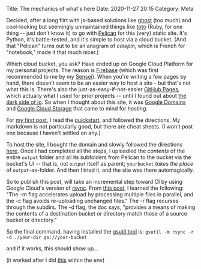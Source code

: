 Title: The mechanics of what's here
Date: 2020-11-27 20:15
Category: Meta

Decided, after a long flirt with js-based solutions like [ghost](https://ghost.org/) (too much) and cool-looking but seemingly unmaintained things like [toto](https://github.com/cloudhead/toto) (Ruby, for one thing -- just don't know it) to go with [Pelican](https://blog.getpelican.com/) for this (very) static site. It's Python, it's battle-tested, and it's simple to host via a cloud bucket. (And that "Pelican" turns out to be an anagram of _calepin_, which is French for "notebook," made it that much nicer.)

Which cloud bucket, you ask? Have ended up on Google Cloud Platform for my personal projects. The reason is [Firebase](https://firebase.google.com/) (which was first recommended to me by my [Sensei](https://blog.samibadawi.com/)). When you're writing a few pages by hand, there doesn't seem to be an easier way to host a site - but that's not what this is. There's also the just-as-easy-if-not-easier [GitHub Pages](https://pages.github.com/), which actually what I used for prior projects -- until I found out about [the dark side of io](https://gigaom.com/2014/06/30/the-dark-side-of-io-how-the-u-k-is-making-web-domain-profits-from-a-shady-cold-war-land-deal/). So when I thought about this site, it was [Google Domains](https://domains.google.com) and [Google Cloud Storage](https://cloud.google.com/storage) that came to mind for hosting.

For [my first post](https://pythinkloop.com/hello-and-what.html), I read the [quickstart](https://docs.getpelican.com/en/latest/quickstart.html), and followed the directions. My markdown is not particularly good, but there are cheat sheets. (I won't post one because I haven't settled on any.)

To host the site, I bought the domain and slowly followed the directions [here](https://cloud.google.com/storage/docs/hosting-static-website). Once I had completed all the steps, I uploadled the _contents_ of the entire `output` folder and all its subfolders from Pelican to the bucket via the bucket's UI -- that is, not `output` itself as parent; `yourbucket` _takes the place_ of `output`-as-folder. And then I tried it, and the site was there automagically.

So to publish this post, will take an incremental step toward CI by using Google Cloud's version of [rsync](https://cloud.google.com/storage/docs/gsutil/commands/rsync). From [this post](https://cloud.google.com/community/tutorials/automated-publishing-cloud-build), I learned the following:
"The -m flag accelerates upload by processing multiple files in parallel, and the -c flag avoids re-uploading unchanged files." The -r flag recurses through the subdirs. The -d flag, the doc says, "provides a means of making the contents of a destination bucket or directory match those of a source bucket or directory."

So the final command, having installed the [gsutil tool](https://cloud.google.com/storage/docs/gsutil) is: `gsutil -m rsync -r -d ./your-dir gs://your-bucket`

and if it works, this should show up...

(it worked after I did [this](https://stackoverflow.com/a/56952730/1599229) within the env)
